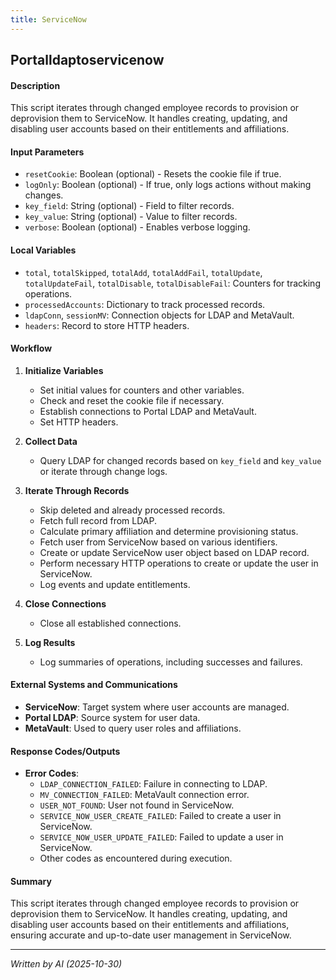 ```yaml
---
title: ServiceNow
---
```


## Portalldaptoservicenow

#### Description
This script iterates through changed employee records to provision or deprovision them to ServiceNow. It handles creating, updating, and disabling user accounts based on their entitlements and affiliations.

#### Input Parameters
- `resetCookie`: Boolean (optional) - Resets the cookie file if true.
- `logOnly`: Boolean (optional) - If true, only logs actions without making changes.
- `key_field`: String (optional) - Field to filter records.
- `key_value`: String (optional) - Value to filter records.
- `verbose`: Boolean (optional) - Enables verbose logging.

#### Local Variables
- `total`, `totalSkipped`, `totalAdd`, `totalAddFail`, `totalUpdate`, `totalUpdateFail`, `totalDisable`, `totalDisableFail`: Counters for tracking operations.
- `processedAccounts`: Dictionary to track processed records.
- `ldapConn`, `sessionMV`: Connection objects for LDAP and MetaVault.
- `headers`: Record to store HTTP headers.

#### Workflow
1. **Initialize Variables**
   - Set initial values for counters and other variables.
   - Check and reset the cookie file if necessary.
   - Establish connections to Portal LDAP and MetaVault.
   - Set HTTP headers.

2. **Collect Data**
   - Query LDAP for changed records based on `key_field` and `key_value` or iterate through change logs.

3. **Iterate Through Records**
   - Skip deleted and already processed records.
   - Fetch full record from LDAP.
   - Calculate primary affiliation and determine provisioning status.
   - Fetch user from ServiceNow based on various identifiers.
   - Create or update ServiceNow user object based on LDAP record.
   - Perform necessary HTTP operations to create or update the user in ServiceNow.
   - Log events and update entitlements.

4. **Close Connections**
   - Close all established connections.

5. **Log Results**
   - Log summaries of operations, including successes and failures.

#### External Systems and Communications
- **ServiceNow**: Target system where user accounts are managed.
- **Portal LDAP**: Source system for user data.
- **MetaVault**: Used to query user roles and affiliations.

#### Response Codes/Outputs
- **Error Codes**:
  - `LDAP_CONNECTION_FAILED`: Failure in connecting to LDAP.
  - `MV_CONNECTION_FAILED`: MetaVault connection error.
  - `USER_NOT_FOUND`: User not found in ServiceNow.
  - `SERVICE_NOW_USER_CREATE_FAILED`: Failed to create a user in ServiceNow.
  - `SERVICE_NOW_USER_UPDATE_FAILED`: Failed to update a user in ServiceNow.
  - Other codes as encountered during execution.

#### Summary
This script iterates through changed employee records to provision or deprovision them to ServiceNow. It handles creating, updating, and disabling user accounts based on their entitlements and affiliations, ensuring accurate and up-to-date user management in ServiceNow.


---

_Written by AI (2025-10-30)_
